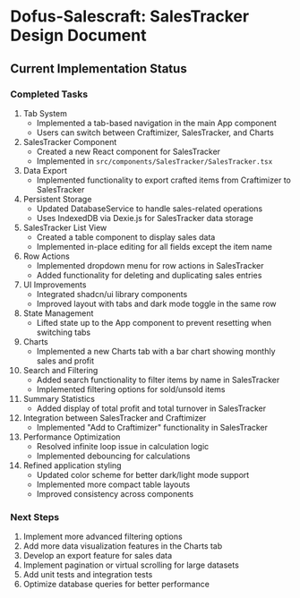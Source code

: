 # Dofus-Salescraft: SalesTracker Design Document

## Current Implementation Status

### Completed Tasks
1. Tab System
   - Implemented a tab-based navigation in the main App component
   - Users can switch between Craftimizer, SalesTracker, and Charts
2. SalesTracker Component
   - Created a new React component for SalesTracker
   - Implemented in `src/components/SalesTracker/SalesTracker.tsx`
3. Data Export
   - Implemented functionality to export crafted items from Craftimizer to SalesTracker
4. Persistent Storage
   - Updated DatabaseService to handle sales-related operations
   - Uses IndexedDB via Dexie.js for SalesTracker data storage
5. SalesTracker List View
   - Created a table component to display sales data
   - Implemented in-place editing for all fields except the item name
6. Row Actions
   - Implemented dropdown menu for row actions in SalesTracker
   - Added functionality for deleting and duplicating sales entries
7. UI Improvements
   - Integrated shadcn/ui library components
   - Improved layout with tabs and dark mode toggle in the same row
8. State Management
   - Lifted state up to the App component to prevent resetting when switching tabs
9. Charts
   - Implemented a new Charts tab with a bar chart showing monthly sales and profit
10. Search and Filtering
    - Added search functionality to filter items by name in SalesTracker
    - Implemented filtering options for sold/unsold items
11. Summary Statistics
    - Added display of total profit and total turnover in SalesTracker
12. Integration between SalesTracker and Craftimizer
    - Implemented "Add to Craftimizer" functionality in SalesTracker
13. Performance Optimization
    - Resolved infinite loop issue in calculation logic
    - Implemented debouncing for calculations
14. Refined application styling
    - Updated color scheme for better dark/light mode support
    - Implemented more compact table layouts
    - Improved consistency across components

### Next Steps
1. Implement more advanced filtering options
2. Add more data visualization features in the Charts tab
3. Develop an export feature for sales data
4. Implement pagination or virtual scrolling for large datasets
5. Add unit tests and integration tests
6. Optimize database queries for better performance